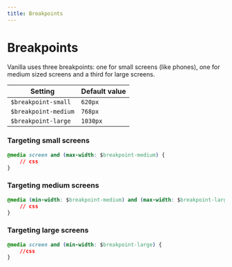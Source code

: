```yaml
---
title: Breakpoints
---
```


# Breakpoints

Vanilla uses three breakpoints: one for small screens (like phones), one for medium sized screens and a third for large screens.

Setting  | Default value
 ------------- | -------------
`$breakpoint-small`   | `620px`
`$breakpoint-medium`   | `768px`
`$breakpoint-large`   | `1030px`

### Targeting small screens

```css
@media screen and (max-width: $breakpoint-medium) {
    // css
}
```

### Targeting medium screens

```css
@media (min-width: $breakpoint-medium) and (max-width: $breakpoint-large) {
    // css
}
```

### Targeting large screens

```css
@media screen and (min-width: $breakpoint-large) {
    //css
}
```